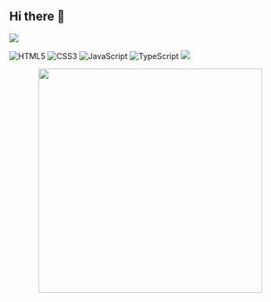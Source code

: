 ## Hi there 👋

![](https://komarev.com/ghpvc/?username=UndoneMajor&color=red)

![HTML5](https://img.shields.io/badge/html5-%23E34F26.svg?style=for-the-badge&logo=html5&logoColor=white)
![CSS3](https://img.shields.io/badge/css3-%231572B6.svg?style=for-the-badge&logo=css3&logoColor=white)
![JavaScript](https://img.shields.io/badge/javascript-%23323330.svg?style=for-the-badge&logo=javascript&logoColor=%23F7DF1E)
![TypeScript](https://img.shields.io/badge/typescript-%23007ACC.svg?style=for-the-badge&logo=typescript&logoColor=white)
![](https://github-contributor-stats.vercel.app/api?username=undonemajor&limit=5&theme=dark&combine_all_yearly_contributions=true)
<div style="text-align: center">
  <img src="https://github-readme-stats.vercel.app/api?username=UndoneMajor&count_private=true&show_icons=true&theme=prussian" width="400">
<br />

</div>
